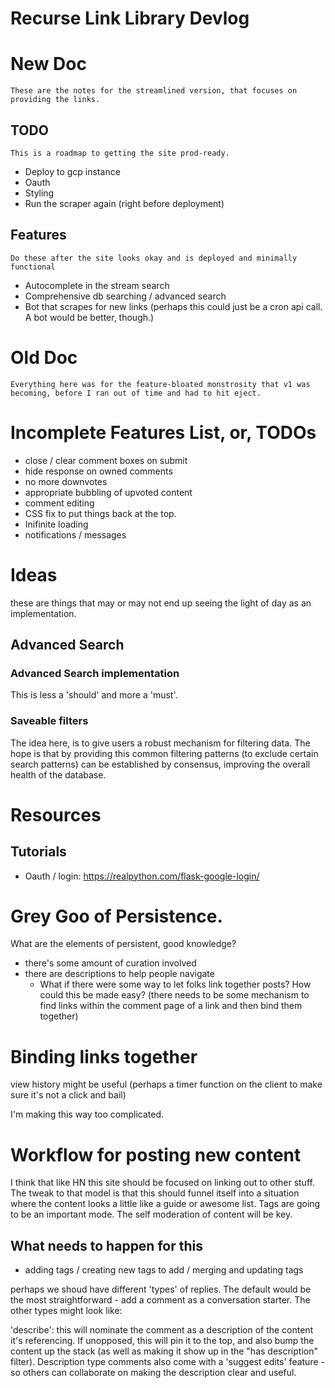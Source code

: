 # Recurse Link Library Devlog

# New Doc

	These are the notes for the streamlined version, that focuses on providing the links.
	
## TODO

	This is a roadmap to getting the site prod-ready.
	
 - Deploy to gcp instance
 - Oauth
 - Styling
 - Run the scraper again (right before deployment)


## Features

	Do these after the site looks okay and is deployed and minimally functional

 - Autocomplete in the stream search
 - Comprehensive db searching / advanced search
 - Bot that scrapes for new links (perhaps this could just be a cron api call.  A bot would be better, though.)

# Old Doc 

	Everything here was for the feature-bloated monstrosity that v1 was becoming, before I ran out of time and had to hit eject.

# Incomplete Features List, or, TODOs

- close / clear comment boxes on submit
- hide response on owned comments
- no more downvotes
- appropriate bubbling of upvoted content
- comment editing
- CSS fix to put things back at the top.
- Inifinite loading
- notifications / messages

# Ideas

these are things that may or may not end up seeing the light of day as an implementation.

## Advanced Search

### Advanced Search implementation

This is less a 'should' and more a 'must'.  

### Saveable filters

The idea here, is to give users a robust mechanism for filtering data.  The hope is that by providing this common filtering patterns (to exclude certain search patterns) can be established by consensus, improving the overall health of the database.

# Resources

## Tutorials

 - Oauth / login: https://realpython.com/flask-google-login/


# Grey Goo of Persistence.

What are the elements of persistent, good knowledge?

 - there's some amount of curation involved
 - there are descriptions to help people navigate
   - What if there were some way to let folks link together posts? How could this be made easy? (there needs to be some mechanism to find links within the comment page of a link and then bind them together)
   
   
# Binding links together

view history might be useful (perhaps a timer function on the client to make sure it's not a click and bail)

I'm making this way too complicated.

# Workflow for posting new content

I think that like HN this site should be focused on linking out to other stuff.  The tweak to that model is that this should funnel itself into a situation where the content looks a little like a guide or awesome list.  Tags are going to be an important mode.  The self moderation of content will be key.

## What needs to happen for this

- adding tags / creating new tags to add / merging and updating tags

perhaps we shoud have different 'types' of replies.  The default would be the most straightforward - add a comment as a conversation starter.  The other types might look like:

'describe': this will nominate the comment as a description of the content it's referencing.  If unopposed, this will pin it to the top, and also bump the content up the stack (as well as making it show up in the "has description" filter).  Description type comments also come with a 'suggest edits' feature - so others can collaborate on making the description clear and useful.

